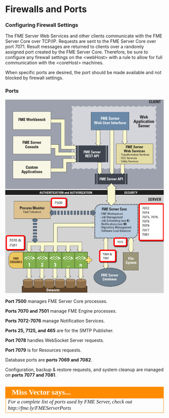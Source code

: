 # Firewalls and Ports #

### Configuring Firewall Settings ###

The FME Server Web Services and other clients communicate with the FME Server Core over TCP/IP. Requests are sent to the FME Server Core over port 7071. Result messages are returned to clients over a randomly assigned port created by the FME Server Core. Therefore, be sure to configure any firewall settings on the <webHost\> with a rule to allow for full communication with the <coreHost\> machines.

When specific ports are desired, the port should be made available and not blocked by firewall settings.

### Ports ###

![](./Images/2.001.PortsDiagram2.png)

**Port 7500** manages FME Server Core processes.

**Ports 7070 and 7501** manage FME Engine processes.

**Ports 7072-7076** manage Notification Services.

**Ports 25, 7125, and 465** are for the SMTP Publisher.

**Port 7078** handles WebSocket Server requests.

**Port 7079** is for Resources requests.

Database ports are **ports 7069 and 7082**.

Configuration, backup & restore requests, and system cleanup are managed on **ports 7077 and 7081**.

##

<!--Miss Vector Says Section-->

<table style="border-spacing: 0px">
<tr>
<td style="vertical-align:middle;background-color:darkorange;border: 2px solid darkorange">
<i class="fa fa-quote-left fa-lg fa-pull-left fa-fw" style="color:white;padding-right: 12px;vertical-align:text-top"></i>
<span style="color:white;font-size:x-large;font-weight: bold;font-family:serif">Miss Vector says...</span>
</td>
</tr>

<tr>
<td style="border: 1px solid darkorange">
<span style="font-family:serif; font-style:italic; font-size:larger">
For a complete list of ports used by FME Server, check out http://fme.ly/FMEServerPorts
</span>
</td>
</tr>
</table>

##



